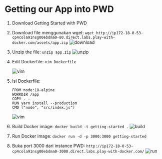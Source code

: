 # Getting our App into PWD
1. Download Getting Started with PWD
2. Download file menggunakan wget:
```wget http://ip172-18-0-53-cp4cola91nsg00ebdma0-80.direct.labs.play-with-docker.com/assets/app.zip```
![download](./img/1.png)
3. Unzip the file:
```unzip app.zip```
![unzip](./img/2.png)
4. Edit Dockerfile: 
    ```vim Dockerfile```

    ![vim](./img/3.png)
5. Isi Dockerfile:
    ```
    FROM node:18-alpine
    WORKDIR /app
    COPY . .
    RUN yarn install --production
    CMD ["node", "src/index.js"]
    ```
    ![vim](./img/4.png)
6. Build Docker image:
```docker build -t getting-started .```
![build](./img/5.png)
7. Run Docker image:
```docker run -d -p 3000:3000 getting-started```
8. Buka port 3000 dari instance PWD:
```http://ip172-18-0-53-cp4cola91nsg00ebdma0-3000.direct.labs.play-with-docker.com/```
![run](./img/6.png)

